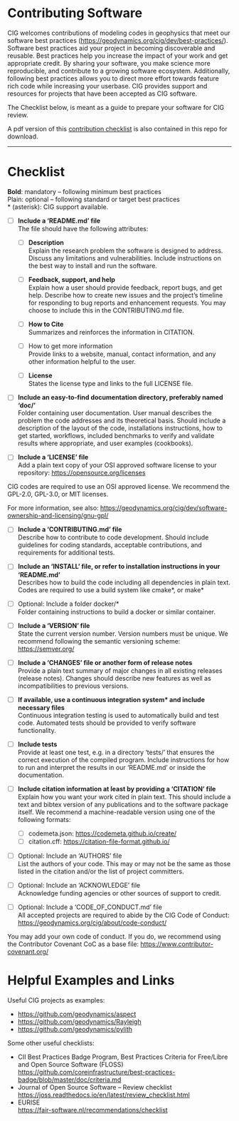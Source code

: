 # Contributing Software

CIG welcomes contributions of modeling codes in geophysics that meet our software best practices (https://geodynamics.org/cig/dev/best-practices/). Software best practices aid your project in becoming discoverable and reusable. Best practices help you increase the impact of your work and get appropriate credit. By sharing your software, you make science more reproducible, and contribute to a growing software ecosystem. Additionally, following best practices allows you to direct more effort towards feature rich code while increasing your userbase. CIG provides support and resources for projects that have been accepted as CIG software.

The Checklist below, is meant as a guide to prepare your software for CIG review.

A pdf version of this [contribution checklist](ContributionChecklist.pdf) is also contained in this repo for download.

---
# Checklist

**Bold**: mandatory – following minimum best practices  
Plain: optional – following standard or target best practices  
\* (asterisk): CIG support available.

- [ ] **Include a ‘README.md’ file**  
The file should have the following attributes:

  - [ ] **Description**  
Explain the research problem the software is designed to address.  Discuss any limitations and vulnerabilities. Include instructions on the best way to install and run the software.

  - [ ] **Feedback, support, and help**  
Explain how a user should provide feedback, report bugs, and get help. Describe how to create new issues and the project’s timeline for responding to bug reports and enhancement requests. You may choose to include this in the CONTRIBUTING.md file.

  - [ ] **How to Cite**  
Summarizes and reinforces the information in CITATION.

  - [ ] How to get more information  
Provide links to a website, manual, contact information, and any other information helpful to the user.

  - [ ] **License**  
States the license type and links to the full LICENSE file.

- [ ] **Include an easy-to-find documentation directory, preferably named ‘doc/’**  
Folder containing user documentation. User manual describes the problem the code addresses and its theoretical basis.  Should include a description of the layout of the code, installations instructions, how to get started, workflows, included benchmarks to verify and validate results where appropriate, and user examples (cookbooks).

- [ ] **Include a ‘LICENSE’ file**  
Add a plain text copy of your OSI approved software license to your repository: https://opensource.org/licenses

CIG codes are required to use an OSI approved license. We recommend the GPL-2.0, GPL-3.0, or MIT licenses.

For more information, see also:
https://geodynamics.org/cig/dev/software-ownership-and-licensing/gnu-gpl/

- [ ] **Include a ‘CONTRIBUTING.md’ file**  
Describe how to contribute to code development.  Should include guidelines for coding standards, acceptable contributions, and requirements for additional tests.

- [ ] **Include an ‘INSTALL’ file, or refer to installation instructions in your ‘README.md’**  
Describes how to build the code including all dependencies in plain text. Codes are required to use a build system like cmake\*, or make\*

- [ ]	Optional: Include a folder docker/\*  
Folder containing instructions to build a docker or similar container.

- [ ] **Include a ‘VERSION’ file**  
State the current version number. Version numbers must be unique. We recommend following the semantic versioning scheme: https://semver.org/

- [ ] **Include a ‘CHANGES’ file or another form of release notes**  
Provide a plain text summary of major changes in all existing releases (release notes). Changes should describe new features as well as incompatibilities to previous versions.

- [ ] **If available, use a continuous integration system\* and include necessary files**  
Continuous integration testing is used to automatically build and test code.  Automated tests should be provided to verify software functionality.

- [ ] **Include tests**  
Provide at least one test, e.g. in a directory ‘tests/’ that ensures the correct execution of the compiled program. Include instructions for how to run and interpret the results in our ‘README.md’ or inside the documentation.

- [ ] **Include citation information at least by providing a ‘CITATION’ file**  
Explain how you want your work cited in plain text.  This should include a text and bibtex version of any publications and to the software package itself.
We recommend a machine-readable version using one of the following formats:  
  - [ ] codemeta.json:
https://codemeta.github.io/create/  
  - [ ] citation.cff:
https://citation-file-format.github.io/

- [ ] Optional: Include an ‘AUTHORS’ file  
List the authors of your code. This may or may not be the same as those listed in the citation and/or the list of project committers.

- [ ] Optional: Include an ‘ACKNOWLEDGE’ file  
Acknowledge funding agencies or other sources of support to credit.

- [ ] Optional: Include a ‘CODE_OF_CONDUCT.md’ file  
All accepted projects  are required to abide by the CIG Code of Conduct:
https://geodynamics.org/cig/about/code-conduct/

You may add your own code of conduct. If you do, we recommend using the Contributor Covenant CoC as a base file:
https://www.contributor-covenant.org/

# Helpful Examples and Links

Useful CIG projects as examples:
* https://github.com/geodynamics/aspect
* https://github.com/geodynamics/Rayleigh
* https://github.com/geodynamics/pylith

Some other useful checklists:
* CII Best Practices Badge Program, Best Practices Criteria for Free/Libre and Open Source Software (FLOSS)  
	https://github.com/coreinfrastructure/best-practices-badge/blob/master/doc/criteria.md
* Journal of Open Source Software – Review checklist  
	https://joss.readthedocs.io/en/latest/review_checklist.html
* EURISE  
	https://fair-software.nl/recommendations/checklist
